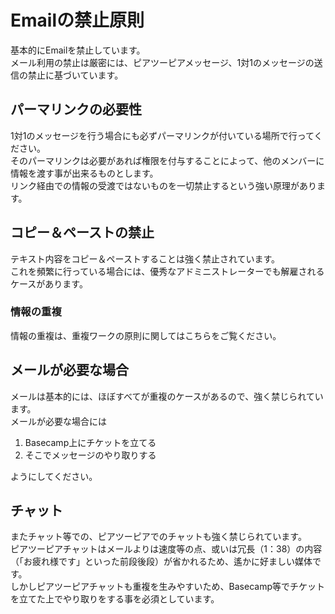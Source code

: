 Emailの禁止原則
=====
基本的にEmailを禁止しています。  
メール利用の禁止は厳密には、ピアツーピアメッセージ、1対1のメッセージの送信の禁止に基づいています。

パーマリンクの必要性
-----
1対1のメッセージを行う場合にも必ずパーマリンクが付いている場所で行ってください。  
そのパーマリンクは必要があれば権限を付与することによって、他のメンバーに情報を渡す事が出来るものとします。  
リンク経由での情報の受渡ではないものを一切禁止するという強い原理があります。

コピー＆ペーストの禁止
-----
テキスト内容をコピー＆ペーストすることは強く禁止されています。  
これを頻繁に行っている場合には、優秀なアドミニストレーターでも解雇されるケースがあります。

### 情報の重複
情報の重複は、重複ワークの原則に関してはこちらをご覧ください。  

メールが必要な場合
-----
メールは基本的には、ほぼすべてが重複のケースがあるので、強く禁じられています。  
メールが必要な場合には

1. Basecamp上にチケットを立てる
2. そこでメッセージのやり取りする

ようにしてください。

チャット
-----
またチャット等での、ピアツーピアでのチャットも強く禁じられています。  
ピアツーピアチャットはメールよりは速度等の点、或いは冗長（1：38）の内容（「お疲れ様です」といった前段後段）が省かれるため、遙かに好ましい媒体です。  
しかしピアツーピアチャットも重複を生みやすいため、Basecamp等でチケットを立てた上でやり取りをする事を必須としています。 
